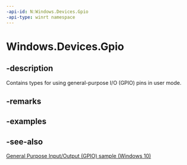 ```yaml
---
-api-id: N:Windows.Devices.Gpio
-api-type: winrt namespace
---
```


# Windows.Devices.Gpio

## -description

Contains types for using general-purpose I/O (GPIO) pins in user mode.

## -remarks

## -examples

## -see-also

[General Purpose Input/Output (GPIO) sample (Windows 10)](http://go.microsoft.com/fwlink/p/?LinkId=624149)